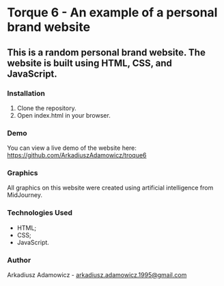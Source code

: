 # Torque 6 - An example of a personal brand website

## This is a random personal brand website. The website is built using HTML, CSS, and JavaScript.

### Installation
1. Clone the repository.
2. Open index.html in your browser.

### Demo
You can view a live demo of the website here: https://github.com/ArkadiuszAdamowicz/troque6

### Graphics
All graphics on this website were created using artificial intelligence from MidJourney.

### Technologies Used
- HTML;
- CSS;
- JavaScript.

### Author
Arkadiusz Adamowicz - arkadiusz.adamowicz.1995@gmail.com